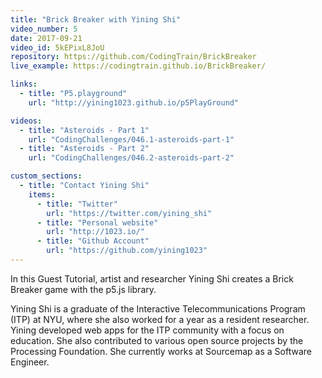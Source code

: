```yaml
---
title: "Brick Breaker with Yining Shi"
video_number: 5
date: 2017-09-21
video_id: 5kEPixL8JoU
repository: https://github.com/CodingTrain/BrickBreaker
live_example: https://codingtrain.github.io/BrickBreaker/

links:
  - title: "P5.playground"
    url: "http://yining1023.github.io/p5PlayGround"

videos:
  - title: "Asteroids - Part 1"
    url: "CodingChallenges/046.1-asteroids-part-1"
  - title: "Asteroids - Part 2"
    url: "CodingChallenges/046.2-asteroids-part-2"

custom_sections:
  - title: "Contact Yining Shi"
    items:
      - title: "Twitter"
        url: "https://twitter.com/yining_shi"
      - title: "Personal website"
        url: "http://1023.io/"
      - title: "Github Account"
        url: "https://github.com/yining1023"
---
```


In this Guest Tutorial, artist and researcher Yining Shi creates a Brick Breaker game with the p5.js library.

Yining Shi is a graduate of the Interactive Telecommunications Program (ITP) at NYU, where she also worked for a year as a resident researcher. Yining developed web apps for the ITP community with a focus on education. She also contributed to various open source projects by the Processing Foundation. She currently works at Sourcemap as a Software Engineer.
